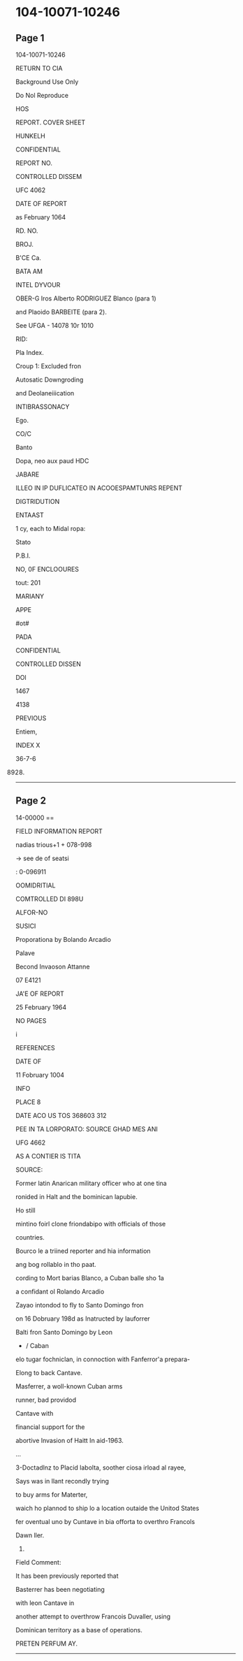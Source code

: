 # 104-10071-10246

## Page 1

104-10071-10246

RETURN TO CIA

Background Use Only

Do Nol Reproduce

HOS

REPORT. COVER SHEET

HUNKELH

CONFIDENTIAL

REPORT NO.

CONTROLLED DISSEM

UFC 4062

DATE OF REPORT

as February 1064

RD. NO.

BROJ.

B'CE Ca.

BATA AM

INTEL DYVOUR

OBER-G Iros Alberto RODRIGUEZ Blanco (para 1)

and Plaoido BARBEITE (para 2).

See UFGA - 14078 10r 1010

RID:

Pla Index.

Croup 1: Excluded fron

Autosatic Downgroding

and Deolaneiiication

INTIBRASSONACY

Ego.

CO/C

Banto

Dopa, neo aux paud HDC

JABARE

ILLEO IN IP DUFLICATEO IN ACOOESPAMTUNRS REPENT

DIGTRIDUTION

ENTAAST

1 cy, each to Midal ropa:

Stato

P.B.I.

NO, 0F ENCLOOURES

tout: 201

MARIANY

APPE

#ot#

PADA

CONFIDENTIAL

CONTROLLED DISSEN

DOl

1467

4138

PREVIOUS

Entiem,

INDEX X

36-7-6

8928.

---

## Page 2

14-00000 ==

FIELD INFORMATION REPORT

nadias trious+1 + 078-998

→ see de of seatsi

: 0-096911

OOMIDRITIAL

COMTROLLED DI 898U

ALFOR-NO

SUSICI

Proporationa by Bolando Arcadio

Palave

Becond Invaoson Attanne

07 E4121

JA'E OF REPORT

25 February 1964

NO PAGES

i

REFERENCES

DATE OF

11 Fobruary 1004

INFO

PLACE 8

DATE ACO US TOS 368603 312

PEE IN TA LORPORATO: SOURCE GHAD MES ANI

UFG 4662

AS A CONTIER IS TITA

SOURCE:

Former latin Anarican military officer who at one tina

ronided in Halt and the bominican lapubie.

Ho still

mintino foirl clone friondabipo with officials of those

countries.

Bourco le a triined reporter and hia information

ang bog rollablo in tho paat.

cording to Mort barias Blanco, a Cuban balle sho 1a

a confidant ol Rolando Arcadio

Zayao intondod to fly to Santo Domingo fron

on 16 Dobruary 198d as Inatructed by lauforrer

Balti fron Santo Domingo by Leon

* / Caban

elo tugar fochniclan, in connoction with Fanferror'a prepara-

Elong to back Cantave.

Masferrer, a woll-known Cuban arms

runner, bad providod

Cantave with

financial support for the

abortive Invasion of Haitt In aid-1963.

...

3-Doctadlnz to Placid labolta, soother ciosa irload al rayee,

Says was in llant recondly trying

to buy arms for Materter,

waich ho plannod to ship lo a location outaide the Unitod States

fer oventual uno by Cuntave in bia offorta to overthro Francols

Dawn ller.

1.

Field Comment:

It has been previously reported that

Basterrer has been negotiating

with leon Cantave in

another attempt to overthrow Francois Duvaller, using

Dominican territory as a base of operations.

PRETEN PERFUM AY.

---

